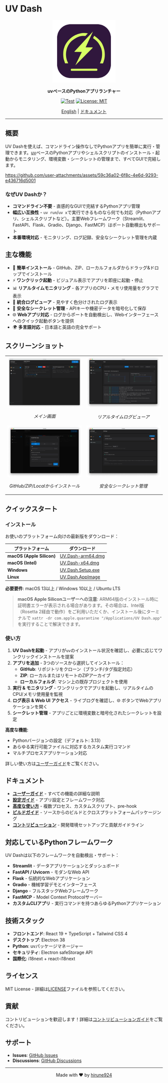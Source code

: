 # UV Dash

<div align="center">
  <img src="logo/logo.png" alt="UV Dash Logo" width="200"/>
  <p><strong>uvベースのPythonアプリランチャー</strong></p>

  [![Test](https://github.com/hirune924/uv-dash/actions/workflows/test.yml/badge.svg)](https://github.com/hirune924/uv-dash/actions/workflows/test.yml)
  [![License: MIT](https://img.shields.io/badge/License-MIT-yellow.svg)](https://opensource.org/licenses/MIT)

  <p><a href="README.md">English</a> | <a href="#ドキュメント">ドキュメント</a></p>
</div>

---

## 概要

UV Dashを使えば、コマンドライン操作なしでPythonアプリを簡単に実行・管理できます。[uv](https://github.com/astral-sh/uv)ベースのPythonアプリやシェルスクリプトのインストール・起動からモニタリング、環境変数・シークレットの管理まで、すべてGUIで完結します。

https://github.com/user-attachments/assets/59c36a02-6f8c-4e6d-9293-e436716d5001

### なぜUV Dashか？

- **コマンドライン不要** - 直感的なGUIで完結するPythonアプリ管理
- **幅広い互換性** - `uv run`/`uv x`で実行できるものなら何でも対応（Pythonアプリ、シェルスクリプトなど）。主要Webフレームワーク（Streamlit、FastAPI、Flask、Gradio、Django、FastMCP）はポート自動検出もサポート
- **本番環境対応** - モニタリング、ログ記録、安全なシークレット管理を内蔵

## 主な機能

- 🚀 **簡単インストール** - GitHub、ZIP、ローカルフォルダからドラッグ&ドロップでインストール
- ⚡ **ワンクリック起動** - ビジュアル表示でアプリを即座に起動・停止
- 📊 **リアルタイムモニタリング** - 各アプリのCPU・メモリ使用量をグラフで表示
- 📝 **統合ログビューア** - 見やすく色分けされたログ表示
- 🔐 **安全なシークレット管理** - APIキーや機密データを暗号化して保存
- 🌐 **Webアプリ対応** - ログからポートを自動検出し、Webインターフェースへのクイック起動ボタンを提供
- 🌍 **多言語対応** - 日本語と英語の完全サポート

## スクリーンショット

<table>
  <tr>
    <td width="50%">
      <img src="assets/screenshot-apps-view.png" alt="アプリ一覧"/>
      <p align="center"><em>メイン画面</em></p>
    </td>
    <td width="50%">
      <img src="assets/screenshot-logs-view.png" alt="ログビュー"/>
      <p align="center"><em>リアルタイムログビューア</em></p>
    </td>
  </tr>
  <tr>
    <td width="50%">
      <img src="assets/screenshot-install-modal.png" alt="インストールモーダル"/>
      <p align="center"><em>GitHub/ZIP/Localからインストール</em></p>
    </td>
    <td width="50%">
      <img src="assets/screenshot-setting.png" alt="設定画面"/>
      <p align="center"><em>安全なシークレット管理</em></p>
    </td>
  </tr>
</table>

## クイックスタート

### インストール

お使いのプラットフォーム向けの最新版をダウンロード：

| プラットフォーム | ダウンロード |
|----------|----------|
| **macOS (Apple Silicon)** | [UV.Dash-arm64.dmg](https://github.com/hirune924/uv-dash/releases/latest/download/UV.Dash-0.2.0-arm64.dmg) |
| **macOS (Intel)** | [UV.Dash-x64.dmg](https://github.com/hirune924/uv-dash/releases/latest/download/UV.Dash-0.2.0-x64.dmg) |
| **Windows** | [UV.Dash.Setup.exe](https://github.com/hirune924/uv-dash/releases/latest/download/UV.Dash.Setup.0.2.0.exe) |
| **Linux** | [UV.Dash.AppImage](https://github.com/hirune924/uv-dash/releases/latest/download/UV.Dash-0.2.0.AppImage) |

**必要要件**: macOS 13以上 / Windows 10以上 / Ubuntu LTS

> **macOS Apple Siliconユーザーへの注意**: ARM64版のインストール時に証明書エラーが表示される場合があります。その場合は、Intel版（Rosetta 2経由で動作）をご利用いただくか、インストール後にターミナルで `xattr -dr com.apple.quarantine "/Applications/UV Dash.app"` を実行することで解決できます。

### 使い方

1. **UV Dashを起動** - アプリが`uv`のインストール状況を確認し、必要に応じてワンクリックインストールを提案
2. **アプリを追加** - 3つのソースから選択してインストール：
   - **GitHub**: リポジトリをクローン（ブランチ/タグ指定対応）
   - **ZIP**: ローカルまたはリモートのZIPアーカイブ
   - **ローカルフォルダ**: マシン上の既存プロジェクトを使用
3. **実行 & モニタリング** - ワンクリックでアプリを起動し、リアルタイムのCPU/メモリ使用量を監視
4. **ログ表示 & Web UI アクセス** - ライブログを確認し、🌐 ボタンでWebアプリケーションを開く
5. **シークレット管理** - アプリごとに環境変数と暗号化されたシークレットを設定

**高度な機能**:
- Pythonバージョンの設定（デフォルト: 3.13）
- あらゆる実行可能ファイルに対応するカスタム実行コマンド
- マルチプロセスアプリケーション対応

詳しい使い方は[ユーザーガイド](docs/user-guide.md)をご覧ください。

## ドキュメント

- **[ユーザーガイド](docs/user-guide.md)** - すべての機能の詳細な説明
- **[設定ガイド](docs/configuration.md)** - アプリ設定とフレームワーク対応
- **[高度な使い方](docs/advanced-usage.md)** - 複数プロセス、カスタムスクリプト、pre-hook
- **[ビルドガイド](docs/building.md)** - ソースからのビルドとクロスプラットフォームパッケージング
- **[コントリビューション](docs/contributing.md)** - 開発環境セットアップと貢献ガイドライン

## 対応しているPythonフレームワーク

UV Dashは以下のフレームワークを自動検出・サポート：

- **Streamlit** - データアプリケーションとダッシュボード
- **FastAPI / Uvicorn** - モダンなWeb API
- **Flask** - 伝統的なWebアプリケーション
- **Gradio** - 機械学習デモとインターフェース
- **Django** - フルスタックWebフレームワーク
- **FastMCP** - Model Context Protocolサーバー
- **カスタムCLIアプリ** - 実行コマンドを持つあらゆるPythonアプリケーション

## 技術スタック

- **フロントエンド**: React 19 + TypeScript + Tailwind CSS 4
- **デスクトップ**: Electron 38
- **Python**: uvパッケージマネージャー
- **セキュリティ**: Electron safeStorage API
- **国際化**: i18next + react-i18next

## ライセンス

MIT License - 詳細は[LICENSE](LICENSE)ファイルを参照してください。

## 貢献

コントリビューションを歓迎します！詳細は[コントリビューションガイド](docs/contributing.md)をご覧ください。

## サポート

- **Issues**: [GitHub Issues](https://github.com/hirune924/uv-dash/issues)
- **Discussions**: [GitHub Discussions](https://github.com/hirune924/uv-dash/discussions)

---

<div align="center">
  Made with ❤️ by <a href="https://github.com/hirune924">hirune924</a>
</div>
